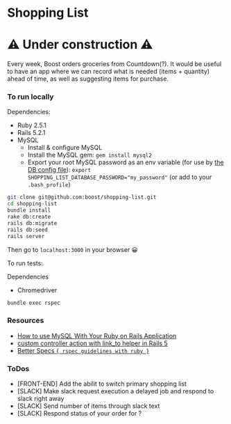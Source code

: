 # Shopping List

# ⚠️ Under construction ⚠️

Every week, Boost orders groceries from Countdown(?). It would be useful to have an app where we can record what is needed (items + quantity) ahead of time, as well as suggesting items for purchase.

### To run locally

Dependencies:
* Ruby 2.5.1
* Rails 5.2.1
* MySQL
   * Install & configure MySQL
   * Install the MySQL gem: `gem install mysql2`
   * Export your root MySQL password as an env variable (for use by [the DB config file](./config/database.yml)): `export SHOPPING_LIST_DATABASE_PASSWORD="my_password"` (or add to your `.bash_profile`)

```bash
git clone git@github.com:boost/shopping-list.git
cd shopping-list
bundle install
rake db:create
rails db:migrate
rails db:seed
rails server
```

Then go to `localhost:3000` in your browser 😀

To run tests:

Dependencies
* Chromedriver

```bash
bundle exec rspec
```

### Resources

* [How to use MySQL With Your Ruby on Rails Application](https://www.1and1.com/cloud-community/learn/application/ruby-on-rails/how-to-use-mysql-with-your-ruby-on-rails-application/)
* [custom controller action with link_to helper in Rails 5](https://medium.com/@brandonbaker40/custom-controller-action-with-link-to-helper-in-rails-5-520a19653a7f)
* [Better Specs `{ rspec guidelines with ruby }`](http://www.betterspecs.org)

### ToDos

- [FRONT-END] Add the abilit to switch primary shopping list
- [SLACK] Make slack request execution a delayed job and respond to slack right away
- [SLACK] Send number of items through slack text
- [SLACK] Respond status of your order for ?
